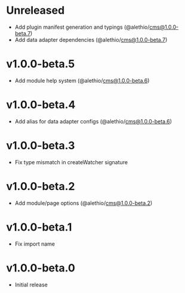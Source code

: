 # Unreleased

- Add plugin manifest generation and typings (@alethio/cms@1.0.0-beta.7)
- Add data adapter dependencies (@alethio/cms@1.0.0-beta.7)

# v1.0.0-beta.5

- Add module help system (@alethio/cms@1.0.0-beta.6)

# v1.0.0-beta.4

- Add alias for data adapter configs (@alethio/cms@1.0.0-beta.6)

# v1.0.0-beta.3

- Fix type mismatch in createWatcher signature

# v1.0.0-beta.2

- Add module/page options (@alethio/cms@1.0.0-beta.2)

# v1.0.0-beta.1

- Fix import name

# v1.0.0-beta.0

- Initial release
